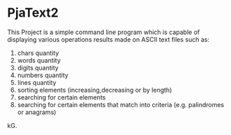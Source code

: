 # PjaText2

This Project is a simple command line program which is capable of displaying various operations results made on ASCII text files such as:

1. chars quantity
2. words quantity
3. digits quantity
4. numbers quantity
5. lines quantity
6. sorting elements (increasing,decreasing or by length)
7. searching for certain elements
8. searching for certain elements that match into criteria (e.g. palindromes or anagrams)

kG.
